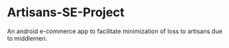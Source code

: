 # Artisans-SE-Project
An android e-commerce app to facilitate minimization of loss to artisans due to middlemen.
